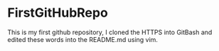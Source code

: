 # FirstGitHubRepo

This is my first github repository,
I cloned the HTTPS into GitBash and edited these words into the README.md using vim.

